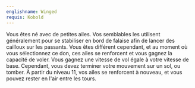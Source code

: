 ```yaml
---
englishname: Winged
requis: Kobold
---
```

Vous êtes né avec de petites ailes. Vos semblables les utilisent généralement pour se stabiliser en bord de falaise afin de lancer des cailloux sur les passants. Vous êtes différent cependant, et au moment où vous sélectionnez ce don, ces ailes se renforcent et vous gagnez la capacité de voler. Vous gagnez une vitesse de vol égale à votre vitesse de base. Cependant, vous devez terminer votre mouvement sur un sol, ou tomber. À partir du niveau 11, vos ailes se renforcent à nouveau, et vous pouvez rester en l'air entre les tours.
